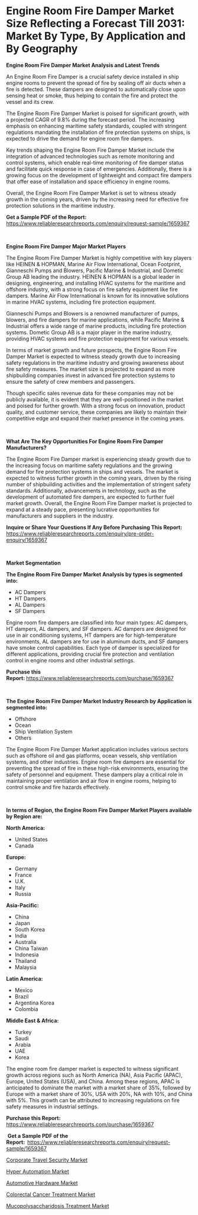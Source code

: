 <p><h1>Engine Room Fire Damper Market Size Reflecting a Forecast Till 2031: Market By Type, By Application and By Geography</h1></p><p><strong>Engine Room Fire Damper Market Analysis and Latest Trends</strong></p>
<p><p>An Engine Room Fire Damper is a crucial safety device installed in ship engine rooms to prevent the spread of fire by sealing off air ducts when a fire is detected. These dampers are designed to automatically close upon sensing heat or smoke, thus helping to contain the fire and protect the vessel and its crew.</p><p>The Engine Room Fire Damper Market is poised for significant growth, with a projected CAGR of 9.8% during the forecast period. The increasing emphasis on enhancing maritime safety standards, coupled with stringent regulations mandating the installation of fire protection systems on ships, is expected to drive the demand for engine room fire dampers.</p><p>Key trends shaping the Engine Room Fire Damper Market include the integration of advanced technologies such as remote monitoring and control systems, which enable real-time monitoring of fire damper status and facilitate quick response in case of emergencies. Additionally, there is a growing focus on the development of lightweight and compact fire dampers that offer ease of installation and space efficiency in engine rooms.</p><p>Overall, the Engine Room Fire Damper Market is set to witness steady growth in the coming years, driven by the increasing need for effective fire protection solutions in the maritime industry.</p></p>
<p><strong>Get a Sample PDF of the Report:&nbsp;</strong> <a href="https://www.reliableresearchreports.com/enquiry/request-sample/1659367">https://www.reliableresearchreports.com/enquiry/request-sample/1659367</a></p>
<p>&nbsp;</p>
<p><strong>Engine Room Fire Damper Major Market Players</strong></p>
<p><p>The Engine Room Fire Damper Market is highly competitive with key players like HEINEN & HOPMAN, Marine Air Flow International, Ocean Footprint, Gianneschi Pumps and Blowers, Pacific Marine & Industrial, and Dometic Group AB leading the industry. HEINEN & HOPMAN is a global leader in designing, engineering, and installing HVAC systems for the maritime and offshore industry, with a strong focus on fire safety equipment like fire dampers. Marine Air Flow International is known for its innovative solutions in marine HVAC systems, including fire protection equipment.</p><p>Gianneschi Pumps and Blowers is a renowned manufacturer of pumps, blowers, and fire dampers for marine applications, while Pacific Marine & Industrial offers a wide range of marine products, including fire protection systems. Dometic Group AB is a major player in the marine industry, providing HVAC systems and fire protection equipment for various vessels.</p><p>In terms of market growth and future prospects, the Engine Room Fire Damper Market is expected to witness steady growth due to increasing safety regulations in the maritime industry and growing awareness about fire safety measures. The market size is projected to expand as more shipbuilding companies invest in advanced fire protection systems to ensure the safety of crew members and passengers.</p><p>Though specific sales revenue data for these companies may not be publicly available, it is evident that they are well-positioned in the market and poised for further growth. With a strong focus on innovation, product quality, and customer service, these companies are likely to maintain their competitive edge and expand their market presence in the coming years.</p></p>
<p>&nbsp;</p>
<p><strong>What Are The Key Opportunities For Engine Room Fire Damper Manufacturers?</strong></p>
<p><p>The Engine Room Fire Damper market is experiencing steady growth due to the increasing focus on maritime safety regulations and the growing demand for fire protection systems in ships and vessels. The market is expected to witness further growth in the coming years, driven by the rising number of shipbuilding activities and the implementation of stringent safety standards. Additionally, advancements in technology, such as the development of automated fire dampers, are expected to further fuel market growth. Overall, the Engine Room Fire Damper market is projected to expand at a steady pace, presenting lucrative opportunities for manufacturers and suppliers in the industry.</p></p>
<p><strong>Inquire or Share Your Questions If Any Before Purchasing This Report:</strong> <a href="https://www.reliableresearchreports.com/enquiry/pre-order-enquiry/1659367">https://www.reliableresearchreports.com/enquiry/pre-order-enquiry/1659367</a></p>
<p>&nbsp;</p>
<p><strong>Market Segmentation</strong></p>
<p><strong>The Engine Room Fire Damper Market Analysis by types is segmented into:</strong></p>
<p><ul><li>AC Dampers</li><li>HT Dampers</li><li>AL Dampers</li><li>SF Dampers</li></ul></p>
<p><p>Engine room fire dampers are classified into four main types: AC dampers, HT dampers, AL dampers, and SF dampers. AC dampers are designed for use in air conditioning systems, HT dampers are for high-temperature environments, AL dampers are for use in aluminum ducts, and SF dampers have smoke control capabilities. Each type of damper is specialized for different applications, providing crucial fire protection and ventilation control in engine rooms and other industrial settings.</p></p>
<p><strong>Purchase this Report:&nbsp;</strong><a href="https://www.reliableresearchreports.com/purchase/1659367">https://www.reliableresearchreports.com/purchase/1659367</a></p>
<p>&nbsp;</p>
<p><strong>The Engine Room Fire Damper Market Industry Research by Application is segmented into:</strong></p>
<p><ul><li>Offshore</li><li>Ocean</li><li>Ship Ventilation System</li><li>Others</li></ul></p>
<p><p>The Engine Room Fire Damper Market application includes various sectors such as offshore oil and gas platforms, ocean vessels, ship ventilation systems, and other industries. Engine room fire dampers are essential for preventing the spread of fire in these high-risk environments, ensuring the safety of personnel and equipment. These dampers play a critical role in maintaining proper ventilation and air flow in engine rooms, helping to control smoke and fire hazards effectively.</p></p>
<p>&nbsp;</p>
<p><strong>In terms of Region, the Engine Room Fire Damper Market Players available by Region are:</strong></p>
<p>
    <p> <strong> North America: </strong>
        <ul>
            <li>United States</li>
            <li>Canada</li>
        </ul>
        </p> 
    <p> <strong> Europe: </strong>
        <ul>
            <li>Germany</li>
            <li>France</li>
            <li>U.K.</li>
            <li>Italy</li>
            <li>Russia</li>
        </ul>
        </p> 
    <p> <strong> Asia-Pacific: </strong>
        <ul>
            <li>China</li>
            <li>Japan</li>
            <li>South Korea</li>
            <li>India</li>
            <li>Australia</li>
            <li>China Taiwan</li>
            <li>Indonesia</li>
            <li>Thailand</li>
            <li>Malaysia</li>
        </ul>
        </p> 
    <p> <strong> Latin America: </strong>
        <ul>
            <li>Mexico</li>
            <li>Brazil</li>
            <li>Argentina Korea</li>
            <li>Colombia</li>
        </ul>
        </p> 
    <p> <strong> Middle East & Africa: </strong>
        <ul>
            <li>Turkey</li>
            <li>Saudi</li>
            <li>Arabia</li>
            <li>UAE</li>
            <li>Korea</li>
        </ul>
    </p>
    </p>
<p><p>The engine room fire damper market is expected to witness significant growth across regions such as North America (NA), Asia Pacific (APAC), Europe, United States (USA), and China. Among these regions, APAC is anticipated to dominate the market with a market share of 35%, followed by Europe with a market share of 30%, USA with 20%, NA with 10%, and China with 5%. This growth can be attributed to increasing regulations on fire safety measures in industrial settings.</p></p>
<p><strong>Purchase this Report: </strong><a href="https://www.reliableresearchreports.com/purchase/1659367">https://www.reliableresearchreports.com/purchase/1659367</a></p>
<p>&nbsp;<strong>Get a Sample PDF of the Report:&nbsp;&nbsp;</strong><a href="https://www.reliableresearchreports.com/enquiry/request-sample/1659367">https://www.reliableresearchreports.com/enquiry/request-sample/1659367</a></p>
<p><strong></strong></p>
<p><p><a href="https://medium.com/@jamesday5g/corporate-travel-security-market-report-reveals-the-latest-trends-and-growth-opportunities-of-this-7fbf37782b36">Corporate Travel Security Market</a></p><p><a href="https://medium.com/@jamesday5g/hyper-automation-market-research-report-its-history-and-forecast-2024-to-2031-e4a6131ddeb1">Hyper Automation Market</a></p><p><a href="https://medium.com/@jamesday5g/decoding-automotive-hardware-market-metrics-market-share-trends-and-growth-patterns-ad1677437ec8">Automotive Hardware Market</a></p><p><a href="https://medium.com/@jamesday5g/colorectal-cancer-treatment-market-insight-market-trends-growth-forecasted-from-2024-to-2031-074aa3161e38">Colorectal Cancer Treatment Market</a></p><p><a href="https://medium.com/@jamesday5g/mucopolysaccharidosis-treatment-market-outlook-industry-overview-and-forecast-2024-to-2031-c584e8ff1c57">Mucopolysaccharidosis Treatment Market</a></p></p>